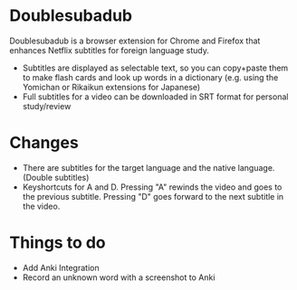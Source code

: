 # Doublesubadub

Doublesubadub is a browser extension for Chrome and Firefox that enhances Netflix subtitles for foreign language study.

- Subtitles are displayed as selectable text, so you can copy+paste them to make flash cards and look up words in a dictionary (e.g. using the Yomichan or Rikaikun extensions for Japanese)
- Full subtitles for a video can be downloaded in SRT format for personal study/review

# Changes

- There are subtitles for the target language and the native language. (Double subtitles)
- Keyshortcuts for A and D. Pressing "A" rewinds the video and goes to the previous subtitle. Pressing "D" goes forward to the next subtitle in the video.

# Things to do

- Add Anki Integration
- Record an unknown word with a screenshot to Anki
